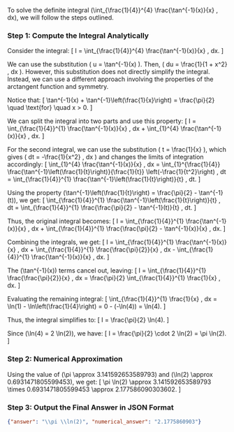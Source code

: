 To solve the definite integral \(\int_{\frac{1}{4}}^{4} \frac{\tan^{-1}(x)}{x} \, dx\), we will follow the steps outlined.

### Step 1: Compute the Integral Analytically

Consider the integral:
\[ I = \int_{\frac{1}{4}}^{4} \frac{\tan^{-1}(x)}{x} \, dx. \]

We can use the substitution \( u = \tan^{-1}(x) \). Then, \( du = \frac{1}{1 + x^2} \, dx \). However, this substitution does not directly simplify the integral. Instead, we can use a different approach involving the properties of the arctangent function and symmetry.

Notice that:
\[ \tan^{-1}(x) + \tan^{-1}\left(\frac{1}{x}\right) = \frac{\pi}{2} \quad \text{for} \quad x > 0. \]

We can split the integral into two parts and use this property:
\[ I = \int_{\frac{1}{4}}^{1} \frac{\tan^{-1}(x)}{x} \, dx + \int_{1}^{4} \frac{\tan^{-1}(x)}{x} \, dx. \]

For the second integral, we can use the substitution \( t = \frac{1}{x} \), which gives \( dt = -\frac{1}{x^2} \, dx \) and changes the limits of integration accordingly:
\[ \int_{1}^{4} \frac{\tan^{-1}(x)}{x} \, dx = \int_{1}^{\frac{1}{4}} \frac{\tan^{-1}\left(\frac{1}{t}\right)}{\frac{1}{t}} \left(-\frac{1}{t^2}\right) \, dt = \int_{\frac{1}{4}}^{1} \frac{\tan^{-1}\left(\frac{1}{t}\right)}{t} \, dt. \]

Using the property \(\tan^{-1}\left(\frac{1}{t}\right) = \frac{\pi}{2} - \tan^{-1}(t)\), we get:
\[ \int_{\frac{1}{4}}^{1} \frac{\tan^{-1}\left(\frac{1}{t}\right)}{t} \, dt = \int_{\frac{1}{4}}^{1} \frac{\frac{\pi}{2} - \tan^{-1}(t)}{t} \, dt. \]

Thus, the original integral becomes:
\[ I = \int_{\frac{1}{4}}^{1} \frac{\tan^{-1}(x)}{x} \, dx + \int_{\frac{1}{4}}^{1} \frac{\frac{\pi}{2} - \tan^{-1}(x)}{x} \, dx. \]

Combining the integrals, we get:
\[ I = \int_{\frac{1}{4}}^{1} \frac{\tan^{-1}(x)}{x} \, dx + \int_{\frac{1}{4}}^{1} \frac{\frac{\pi}{2}}{x} \, dx - \int_{\frac{1}{4}}^{1} \frac{\tan^{-1}(x)}{x} \, dx. \]

The \(\tan^{-1}(x)\) terms cancel out, leaving:
\[ I = \int_{\frac{1}{4}}^{1} \frac{\frac{\pi}{2}}{x} \, dx = \frac{\pi}{2} \int_{\frac{1}{4}}^{1} \frac{1}{x} \, dx. \]

Evaluating the remaining integral:
\[ \int_{\frac{1}{4}}^{1} \frac{1}{x} \, dx = \ln(1) - \ln\left(\frac{1}{4}\right) = 0 - (-\ln(4)) = \ln(4). \]

Thus, the integral simplifies to:
\[ I = \frac{\pi}{2} \ln(4). \]

Since \(\ln(4) = 2 \ln(2)\), we have:
\[ I = \frac{\pi}{2} \cdot 2 \ln(2) = \pi \ln(2). \]

### Step 2: Numerical Approximation

Using the value of \(\pi \approx 3.141592653589793\) and \(\ln(2) \approx 0.6931471805599453\), we get:
\[ \pi \ln(2) \approx 3.141592653589793 \times 0.6931471805599453 \approx 2.177586090303602. \]

### Step 3: Output the Final Answer in JSON Format

```json
{"answer": "\\pi \\ln(2)", "numerical_answer": "2.1775860903"}
```